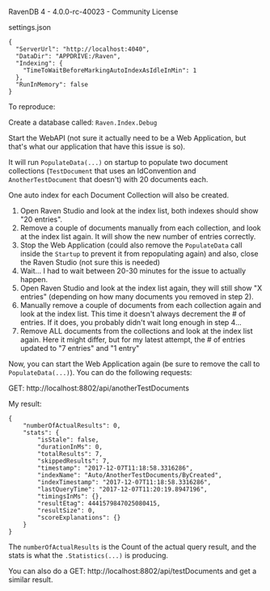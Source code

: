 RavenDB 4 - 4.0.0-rc-40023 - Community License

settings.json
```
{
  "ServerUrl": "http://localhost:4040",
  "DataDir": "APPDRIVE:/Raven",
  "Indexing": {
    "TimeToWaitBeforeMarkingAutoIndexAsIdleInMin": 1
  },
  "RunInMemory": false
}
```

To reproduce:

Create a database called: `Raven.Index.Debug`

Start the WebAPI (not sure it actually need to be a Web Application, but that's what our application that have this issue is so).

It will run `PopulateData(...)` on startup to populate two document collections (`TestDocument` that uses an IdConvention and `AnotherTestDocument` that doesn't) with 20 documents each.

One auto index for each Document Collection will also be created.

1. Open Raven Studio and look at the index list, both indexes should show "20 entries".
2. Remove a couple of documents manually from each collection, and look at the index list again. It will show the new number of entries correctly.
3. Stop the Web Application (could also remove the `PopulateData` call inside the `Startup` to prevent it from repopulating again) and also, close the Raven Studio (not sure this is needed)
4. Wait... I had to wait between 20-30 minutes for the issue to actually happen.
5. Open Raven Studio and look at the index list again, they will still show "X entries" (depending on how many documents you removed in step 2).
6. Manually remove a couple of documents from each collection again and look at the index list. This time it doesn't always decrement the # of entries. If it does, you probably didn't wait long enough in step 4...
7. Remove ALL documents from the collections and look at the index list again. Here it might differ, but for my latest attempt, the # of entries updated to "7 entries" and "1 entry"

Now, you can start the Web Application again (be sure to remove the call to `PopulateData(...)`). You can do the following requests:

GET: http://localhost:8802/api/anotherTestDocuments

My result:
```
{
    "numberOfActualResults": 0,
    "stats": {
        "isStale": false,
        "durationInMs": 0,
        "totalResults": 7,
        "skippedResults": 7,
        "timestamp": "2017-12-07T11:18:58.3316286",
        "indexName": "Auto/AnotherTestDocuments/ByCreated",
        "indexTimestamp": "2017-12-07T11:18:58.3316286",
        "lastQueryTime": "2017-12-07T11:20:19.8947196",
        "timingsInMs": {},
        "resultEtag": 4441579847025080415,
        "resultSize": 0,
        "scoreExplanations": {}
    }
}
```
The `numberOfActualResults` is the Count of the actual query result, and the stats is what the `.Statistics(...)` is producing.

You can also do a GET: http://localhost:8802/api/testDocuments and get a similar result.

